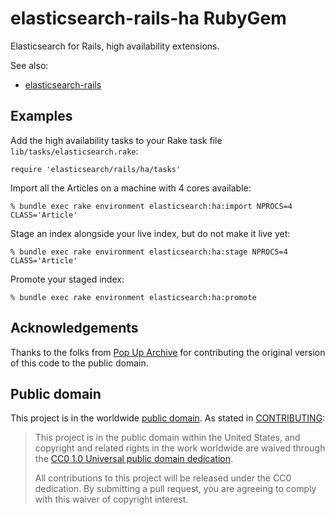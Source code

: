 # elasticsearch-rails-ha RubyGem

Elasticsearch for Rails, high availability extensions.

See also:

* [elasticsearch-rails](https://github.com/elastic/elasticsearch-rails)

## Examples

Add the high availability tasks to your Rake task file `lib/tasks/elasticsearch.rake`:

```
require 'elasticsearch/rails/ha/tasks'
```

Import all the Articles on a machine with 4 cores available:

```
% bundle exec rake environment elasticsearch:ha:import NPROCS=4 CLASS='Article'
```

Stage an index alongside your live index, but do not make it live yet:

```
% bundle exec rake environment elasticsearch:ha:stage NPROCS=4 CLASS='Article'
```

Promote your staged index:

```
% bundle exec rake environment elasticsearch:ha:promote
```

## Acknowledgements

Thanks to the folks from [Pop Up Archive](http://popuparchive.com/) for 
contributing the original version of this code to the public domain.

## Public domain

This project is in the worldwide [public domain](LICENSE.md). As stated in [CONTRIBUTING](CONTRIBUTING.md):

> This project is in the public domain within the United States, and copyright and related rights in the work worldwide are waived through the [CC0 1.0 Universal public domain dedication](https://creativecommons.org/publicdomain/zero/1.0/).
>
> All contributions to this project will be released under the CC0
> dedication. By submitting a pull request, you are agreeing to comply
> with this waiver of copyright interest.
